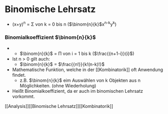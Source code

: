 # Binomische Lehrsatz
 + (x+y)<sup>n</sup> = Σ von k = 0 bis n ($\binom{n}{k}$x<sup>n-k</sup>y<sup>k</sup>)

### Binomialkoeffizient $\binom{n}{k}$
+ + $\binom{n}{k}$ = Π von i = 1 bis k ($\frac{{n+1-i}}{i}$)
+ Ist n > 0 gilt auch:
	+ $\binom{n}{k}$ = $\frac{{n!}}{k!(n-k)!}$
+ Mathematische Funktion, welche in der [[Kombinatorik]] oft Anwendung findet.
	+ z.B. $\binom{n}{k}$ eim Auswählen von k Objekten aus n Möglichkeiten. (ohne Wiederholung)
+ Heißt Binomialkoeffizient, da er auch im binomischen Lehrsatz vorkommt.

[[Analysis]][[Binomische Lehrsatz]][[Kombinatorik]]